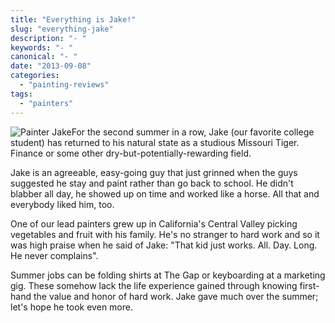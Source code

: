 ```yaml
---
title: "Everything is Jake!"
slug: "everything-jake"
description: "- "
keywords: "- "
canonical: "- "
date: "2013-09-08"
categories:
  - "painting-reviews"
tags:
  - "painters"
---
```


![Painter Jake](/images/Painter-Jake.jpg "Painter Jake")For the second summer in a row, Jake (our favorite college student) has returned to his natural state as a studious Missouri Tiger. Finance or some other dry-but-potentially-rewarding field.

Jake is an agreeable, easy-going guy that just grinned when the guys suggested he stay and paint rather than go back to school. He didn't blabber all day, he showed up on time and worked like a horse. All that and everybody liked him, too.

One of our lead painters grew up in California's Central Valley picking vegetables and fruit with his family. He's no stranger to hard work and so it was high praise when he said of Jake: "That kid just works. All. Day. Long. He never complains".

Summer jobs can be folding shirts at The Gap or keyboarding at a marketing gig. These somehow lack the life experience gained through knowing first-hand the value and honor of hard work. Jake gave much over the summer; let's hope he took even more.
